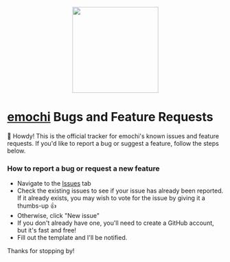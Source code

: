 <p align="center">
  <img src="https://robothand.dev/img/emochi-icon.png" width=200 />
</p>

# [emochi](https://apps.apple.com/us/app/emochi-lighting-fast-emojis/id6450970369?mt=12) Bugs and Feature Requests

👋 Howdy! This is the official tracker for emochi's known issues and feature requests. If you'd like to report a bug or suggest a feature, follow the steps below. 

### How to report a bug or request a new feature
- Navigate to the [Issues](https://github.com/RobotHand/emochi-issue-tracking/issues) tab
- Check the existing issues to see if your issue has already been reported. If it already exists, you may wish to vote for the issue by giving it a thumbs-up 👍 
- Otherwise, click "New issue"
- If you don't already have one, you'll need to create a GitHub account, but it's fast and free!
- Fill out the template and I'll be notified.

Thanks for stopping by! 
